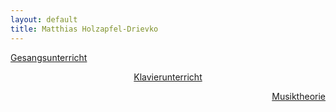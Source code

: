 ```yaml
---
layout: default
title: Matthias Holzapfel-Drievko
---
```


<div id="home">
  <p align="left"  ><a href="/gesang" >Gesangsunterricht</a></p>
  <p align="center"><a href="/klavier">Klavierunterricht</a></p>
  <p align="right" ><a href="/theorie">Musiktheorie</a></p>
</div>